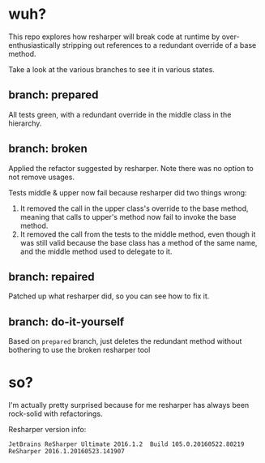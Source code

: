 # wuh?

This repo explores how resharper will break code at runtime by
over-enthusiastically stripping out references to a redundant override of a
base method.

Take a look at the various branches to see it in various states.

## branch: prepared

All tests green, with a redundant override in the middle class in the
hierarchy.

## branch: broken

Applied the refactor suggested by resharper. Note there was no option to not remove usages.

Tests middle & upper now fail because resharper did two things wrong:

1. It removed the call in the upper class's override to the base method,
   meaning that calls to upper's method now fail to invoke the base method.
2. It removed the call from the tests to the middle method, even though it was
   still valid because the base class has a method of the same name, and the
   middle method used to delegate to it.


## branch: repaired

Patched up what resharper did, so you can see how to fix it.

## branch: do-it-yourself

Based on `prepared` branch, just deletes the redundant method without bothering
to use the broken resharper tool

# so?

I'm actually pretty surprised because for me resharper has always been
rock-solid with refactorings.

Resharper version info:

    JetBrains ReSharper Ultimate 2016.1.2  Build 105.0.20160522.80219
    ReSharper 2016.1.20160523.141907
